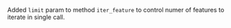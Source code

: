 Added `limit` param to method `iter_feature` to control numer of features to iterate in single call.